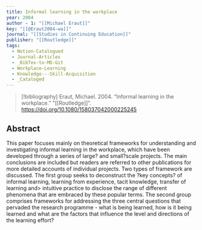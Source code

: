 ```yaml
---
title: Informal learning in the workplace
year: 2004
author - 1: "[[Michael Eraut]]"
key: "[[@Eraut2004-wa]]"
journal: "[[Studies in Continuing Education]]"
publisher: "[[Routledge]]"
tags:
  - Notion-Catalogued
  - Journal-Articles
  - _BibTex-to-MD-Git
  - Workplace-Learning
  - Knowledge---Skill-Acquisition
  - _Cataloged
---
```


> [!bibliography]
> Eraut, Michael. 2004. “Informal learning in the workplace.” "[[Routledge]]". https://doi.org/10.1080/158037042000225245

## Abstract
This paper focuses mainly on theoretical frameworks for understanding and investigating informal learning in the workplace, which have been developed through a series of large? and small?scale projects. The main conclusions are included but readers are referred to other publications for more detailed accounts of individual projects. Two types of framework are discussed. The first group seeks to deconstruct the ?key concepts? of informal learning, learning from experience, tacit knowledge, transfer of learning and> intuitive practice to disclose the range of different phenomena that are embraced by these popular terms. The second group comprises frameworks for addressing the three central questions that pervaded the research programme -  what is being learned, how is it being learned and what are the factors that influence the level and directions of the learning effort?
